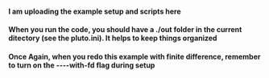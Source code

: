 #### I am uploading the example setup and scripts here
#### When you run the code, you should have a ./out folder in the current ditectory (see the pluto.ini). It helps to keep things organized
#### Once Again, when you redo this example with finite difference, remember to turn on the ----with-fd flag during setup

